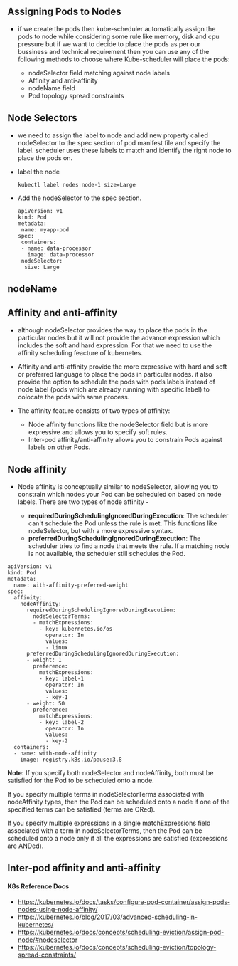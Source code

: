 ## Assigning Pods to Nodes
- if we create the pods then kube-scheduler automatically assign the pods to node while considering some rule like memory, disk and cpu pressure but if we want to decide to place the pods as per our bussiness and technical requirement then you can use any of the following methods to choose where Kube-scheduler will place the pods:
  
  - nodeSelector field matching against node labels
  - Affinity and anti-affinity
  - nodeName field
  - Pod topology spread constraints

## Node Selectors
- we need to assign the label to node and add new property called nodeSelector to the spec section of pod manifest file and specify the label. scheduler uses these labels to match and identify the right node to place the pods on.
  
- label the node
  ```
  kubectl label nodes node-1 size=Large
  ```
- Add the nodeSelector to the spec section.
  ```
  apiVersion: v1
  kind: Pod
  metadata:
   name: myapp-pod
  spec:
   containers:
   - name: data-processor
     image: data-processor
   nodeSelector:
    size: Large
  ```
## nodeName

## Affinity and anti-affinity
- although nodeSelector provides the way to place the pods in the particular nodes but it will not provide the advance expression which includes the soft and hard expression. For that we need to use the affinity scheduling feacture of kubernetes.
- Affinity and anti-affinity provide the more expressive with hard and soft or preferred language to place the pods in particular nodes. it also provide the option to schedule the pods with pods labels instead of node label (pods which are already running with specific label) to colocate the pods with same process.
- The affinity feature consists of two types of affinity:
  
  - Node affinity functions like the nodeSelector field but is more expressive and allows you to specify soft rules.
  - Inter-pod affinity/anti-affinity allows you to constrain Pods against labels on other Pods.
    
## Node affinity

- Node affinity is conceptually similar to nodeSelector, allowing you to constrain which nodes your Pod can be scheduled on based on node labels. There are two types of node affinity -
  
  - **requiredDuringSchedulingIgnoredDuringExecution**: The scheduler can't schedule the Pod unless the rule is met. This functions like nodeSelector, but with a more expressive syntax.
  - **preferredDuringSchedulingIgnoredDuringExecution**: The scheduler tries to find a node that meets the rule. If a matching node is not available, the scheduler still schedules the Pod.

```
apiVersion: v1
kind: Pod
metadata:
  name: with-affinity-preferred-weight
spec:
  affinity:
    nodeAffinity:
      requiredDuringSchedulingIgnoredDuringExecution:
        nodeSelectorTerms:
        - matchExpressions:
          - key: kubernetes.io/os
            operator: In
            values:
            - linux
      preferredDuringSchedulingIgnoredDuringExecution:
      - weight: 1
        preference:
          matchExpressions:
          - key: label-1
            operator: In
            values:
            - key-1
      - weight: 50
        preference:
          matchExpressions:
          - key: label-2
            operator: In
            values:
            - key-2
  containers:
  - name: with-node-affinity
    image: registry.k8s.io/pause:3.8
```

**Note:**
If you specify both nodeSelector and nodeAffinity, both must be satisfied for the Pod to be scheduled onto a node.

If you specify multiple terms in nodeSelectorTerms associated with nodeAffinity types, then the Pod can be scheduled onto a node if one of the specified terms can be satisfied (terms are ORed).

If you specify multiple expressions in a single matchExpressions field associated with a term in nodeSelectorTerms, then the Pod can be scheduled onto a node only if all the expressions are satisfied (expressions are ANDed).

## Inter-pod affinity and anti-affinity 

  
#### K8s Reference Docs
- https://kubernetes.io/docs/tasks/configure-pod-container/assign-pods-nodes-using-node-affinity/
- https://kubernetes.io/blog/2017/03/advanced-scheduling-in-kubernetes/
- https://kubernetes.io/docs/concepts/scheduling-eviction/assign-pod-node/#nodeselector
- https://kubernetes.io/docs/concepts/scheduling-eviction/topology-spread-constraints/






